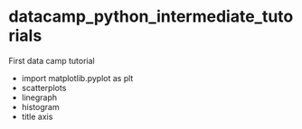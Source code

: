 # datacamp_python_intermediate_tutorials
First data camp tutorial
+ import matplotlib.pyplot as plt
+ scatterplots
+ linegraph
+ histogram
+ title axis










